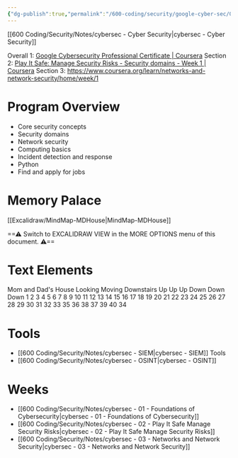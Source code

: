 ```yaml
---
{"dg-publish":true,"permalink":"/600-coding/security/google-cyber-sec/00-google-cert-overview/","tags":["CyberSecurity"]}
---
```


[[600 Coding/Security/Notes/cybersec - Cyber Security\|cybersec - Cyber Security]]

Overall 1: [Google Cybersecurity Professional Certificate | Coursera](https://www.coursera.org/professional-certificates/google-cybersecurity#courses)
Section 2: [Play It Safe: Manage Security Risks - Security domains - Week 1 | Coursera](https://www.coursera.org/learn/manage-security-risks/home/module/1)
Section 3: https://www.coursera.org/learn/networks-and-network-security/home/week/1

# Program Overview
- Core security concepts
- Security domains
- Network security
- Computing basics
- Incident detection and response
- Python
- Find and apply for jobs


# Memory Palace
[[Excalidraw/MindMap-MDHouse\|MindMap-MDHouse]]

<div class="transclusion internal-embed is-loaded"><div class="markdown-embed">




==⚠  Switch to EXCALIDRAW VIEW in the MORE OPTIONS menu of this document. ⚠==


# Text Elements
Mom and Dad's House 
Looking 
Moving 
Downstairs 
Up 
Up 
Up 
Down 
Down 
Down 
1 
2 
3 
4 
5 
6 
7 
8 
9 
10 
11 
12 
13 
14 
15 
16 
17 
18 
19 
20 
21 
22 
23 
24 
25 
26 
27 
28 
29 
30 
31 
32 
33 
35 
36 
38 
37 
39 
40 
34 


</div></div>


# Tools
- [[600 Coding/Security/Notes/cybersec - SIEM\|cybersec - SIEM]] Tools
- [[600 Coding/Security/Notes/cybersec - OSINT\|cybersec - OSINT]]

# Weeks
- [[600 Coding/Security/Notes/cybersec - 01 - Foundations of Cybersecurity\|cybersec - 01 - Foundations of Cybersecurity]]
- [[600 Coding/Security/Notes/cybersec - 02 - Play It Safe Manage Security Risks\|cybersec - 02 - Play It Safe Manage Security Risks]]
- [[600 Coding/Security/Notes/cybersec - 03 - Networks and Network Security\|cybersec - 03 - Networks and Network Security]]
